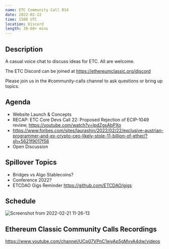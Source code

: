 ```yaml
---
name: ETC Community Call 014
date: 2022-02-22
time: 1500 UTC
location: Discord
length: 30-60+ mins
---
```


## Description

A casual voice chat to discuss ideas for ETC. All are welcome.

The ETC Discord can be joined at https://ethereumclassic.org/discord

Please join us in the #community-calls channel to ask questions or bring up topics.

## Agenda

- Website Launch & Concepts
- RECAP: ETC Core Devs Call 22: Proposed Rejection of ECIP-1049 review, https://youtube.com/watch?v=lpdZgsAbPXo
- https://www.forbes.com/sites/laurashin/2022/02/22/exclusive-austrian-programmer-and-ex-crypto-ceo-likely-stole-11-billion-of-ether/?sh=5621f9017f58
- Open Discussion

## Spillover Topics
- Bridges vs Algo Stablecoins?
- Conference 2022?
- ETCDAO Gigs Reminder https://github.com/ETCDAO/gigs

## Schedule

![Screenshot from 2022-02-21 11-26-13](https://user-images.githubusercontent.com/82910708/154927102-c3e38a18-335c-45b3-9d4c-3a938613fde2.png)

## Ethereum Classic Community Calls Recordings

https://www.youtube.com/channel/UCp07VPnC1ejyAp5gMvvA4dw/videos
